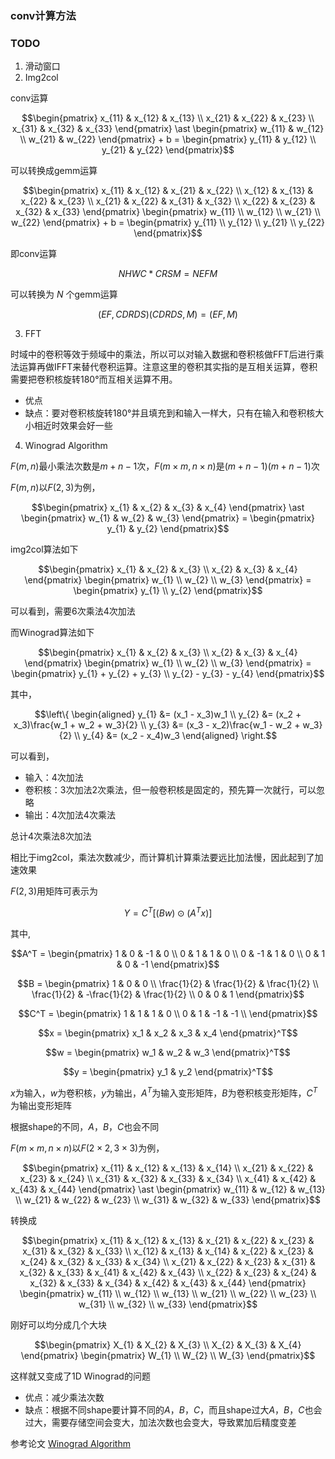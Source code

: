 ### conv计算方法

### TODO

1. 滑动窗口
2. Img2col

conv运算

```math
\begin{pmatrix}
	x_{11} & x_{12} & x_{13} \\
	x_{21} & x_{22} & x_{23} \\
	x_{31} & x_{32} & x_{33}
\end{pmatrix}
\ast
\begin{pmatrix}
	w_{11} & w_{12} \\
	w_{21} & w_{22}
\end{pmatrix}
+
b
=
\begin{pmatrix}
	y_{11} & y_{12} \\
	y_{21} & y_{22}
\end{pmatrix}
```

可以转换成gemm运算

```math
\begin{pmatrix}
	x_{11} & x_{12} & x_{21} & x_{22} \\
	x_{12} & x_{13} & x_{22} & x_{23} \\
	x_{21} & x_{22} & x_{31} & x_{32} \\
	x_{22} & x_{23} & x_{32} & x_{33}
\end{pmatrix}
\begin{pmatrix}
	w_{11} \\
	w_{12} \\
	w_{21} \\
	w_{22}
\end{pmatrix}
+
b
=
\begin{pmatrix}
	y_{11} \\
	y_{12} \\
	y_{21} \\
	y_{22}
\end{pmatrix}
```

即conv运算

$$ NHWC * CRSM = NEFM $$

可以转换为 $N$ 个gemm运算

$$ (EF, CDRDS) (CDRDS, M) = (EF, M)$$


3. FFT

时域中的卷积等效于频域中的乘法，所以可以对输入数据和卷积核做FFT后进行乘法运算再做IFFT来替代卷积运算。注意这里的卷积其实指的是互相关运算，卷积需要把卷积核旋转180°而互相关运算不用。

- 优点
- 缺点：要对卷积核旋转180°并且填充到和输入一样大，只有在输入和卷积核大小相近时效果会好一些

4. Winograd Algorithm

$F(m,n)$最小乘法次数是$m+n-1$次，$F(m \times m,n \times n)$是$(m+n-1)(m+n-1)$次

$F(m,n)$以$F(2, 3)$为例，

```math
\begin{pmatrix}
	x_{1} & x_{2} & x_{3} & x_{4}
\end{pmatrix}
\ast
\begin{pmatrix}
	w_{1} & w_{2} & w_{3}
\end{pmatrix}
=
\begin{pmatrix}
	y_{1} & y_{2}
\end{pmatrix}
```

img2col算法如下

```math
\begin{pmatrix}
	x_{1} & x_{2} & x_{3} \\
	x_{2} & x_{3} & x_{4}
\end{pmatrix}
\begin{pmatrix}
	w_{1} \\
	w_{2} \\
	w_{3}
\end{pmatrix}
=
\begin{pmatrix}
	y_{1} \\
	y_{2}
\end{pmatrix}
```

可以看到，需要6次乘法4次加法

而Winograd算法如下

```math
\begin{pmatrix}
	x_{1} & x_{2} & x_{3} \\
	x_{2} & x_{3} & x_{4}
\end{pmatrix}
\begin{pmatrix}
	w_{1} \\
	w_{2} \\
	w_{3}
\end{pmatrix}
=
\begin{pmatrix}
	y_{1} + y_{2} + y_{3} \\
	y_{2} - y_{3} - y_{4}
\end{pmatrix}
```

其中，

```math
\left\{
\begin{aligned}
	y_{1} &= (x_1 - x_3)w_1 \\
	y_{2} &= (x_2 + x_3)\frac{w_1 + w_2 + w_3}{2} \\
	y_{3} &= (x_3 - x_2)\frac{w_1 - w_2 + w_3}{2} \\
	y_{4} &= (x_2 - x_4)w_3
\end{aligned}
\right.
```

可以看到，
- 输入：4次加法
- 卷积核：3次加法2次乘法，但一般卷积核是固定的，预先算一次就行，可以忽略
- 输出：4次加法4次乘法
  
总计4次乘法8次加法

相比于img2col，乘法次数减少，而计算机计算乘法要远比加法慢，因此起到了加速效果

$F(2, 3)$用矩阵可表示为

```math
Y=C^T[(Bw)\odot(A^Tx)]
```

其中,

```math
A^T
=
\begin{pmatrix}
	1 &  0 & -1 &  0 \\
	0 &  1 &  1 &  0 \\
	0 & -1 &  1 &  0 \\
	0 &  1 &  0 & -1
\end{pmatrix}
```

```math
B
=
\begin{pmatrix}
	1 & 0 & 0 \\
	\frac{1}{2} & \frac{1}{2} & \frac{1}{2} \\
	\frac{1}{2} & -\frac{1}{2} & \frac{1}{2} \\
	0 & 0 & 1
\end{pmatrix}
```

```math
C^T
=
\begin{pmatrix}
	1 & 1 & 1 &  0 \\
	0 & 1 & -1 & -1 \\
\end{pmatrix}
```

```math
x
=
\begin{pmatrix}
	x_1 & x_2 & x_3 & x_4
\end{pmatrix}^T
```

```math
w
=
\begin{pmatrix}
	w_1 & w_2 & w_3
\end{pmatrix}^T
```

```math
y
=
\begin{pmatrix}
	y_1 & y_2
\end{pmatrix}^T
```

$x$为输入，$w$为卷积核，$y$为输出，$A^T$为输入变形矩阵，$B$为卷积核变形矩阵，$C^T$为输出变形矩阵

根据shape的不同，$A$，$B$，$C$也会不同

$F(m \times m,n \times n)$以$F(2 \times 2,3 \times 3)$为例，

```math
\begin{pmatrix}
	x_{11} & x_{12} & x_{13} & x_{14} \\
	x_{21} & x_{22} & x_{23} & x_{24} \\
	x_{31} & x_{32} & x_{33} & x_{34} \\
	x_{41} & x_{42} & x_{43} & x_{44}
\end{pmatrix}
\ast
\begin{pmatrix}
	w_{11} & w_{12} & w_{13} \\
	w_{21} & w_{22} & w_{23} \\
	w_{31} & w_{32} & w_{33}
\end{pmatrix}
```

转换成

```math
\begin{pmatrix}
	x_{11} & x_{12} & x_{13} & x_{21} & x_{22} & x_{23} & x_{31} & x_{32} & x_{33} \\
	x_{12} & x_{13} & x_{14} & x_{22} & x_{23} & x_{24} & x_{32} & x_{33} & x_{34} \\
	x_{21} & x_{22} & x_{23} & x_{31} & x_{32} & x_{33} & x_{41} & x_{42} & x_{43} \\
	x_{22} & x_{23} & x_{24} & x_{32} & x_{33} & x_{34} & x_{42} & x_{43} & x_{44}
\end{pmatrix}
\begin{pmatrix}
	w_{11} \\
	w_{12} \\
	w_{13} \\
	w_{21} \\
	w_{22} \\
	w_{23} \\
	w_{31} \\
	w_{32} \\
	w_{33}
\end{pmatrix}
```

刚好可以均分成几个大块


```math
\begin{pmatrix}
	X_{1} & X_{2} & X_{3} \\
	X_{2} & X_{3} & X_{4}
\end{pmatrix}
\begin{pmatrix}
	W_{1} \\
	W_{2} \\
	W_{3}
\end{pmatrix}
```

这样就又变成了1D Winograd的问题

- 优点：减少乘法次数
- 缺点：根据不同shape要计算不同的$A$，$B$，$C$，而且shape过大$A$，$B$，$C$也会过大，需要存储空间会变大，加法次数也会变大，导致累加后精度变差

参考论文 [Winograd Algorithm](https://arxiv.org/pdf/1509.09308 "Winograd Algorithm")
